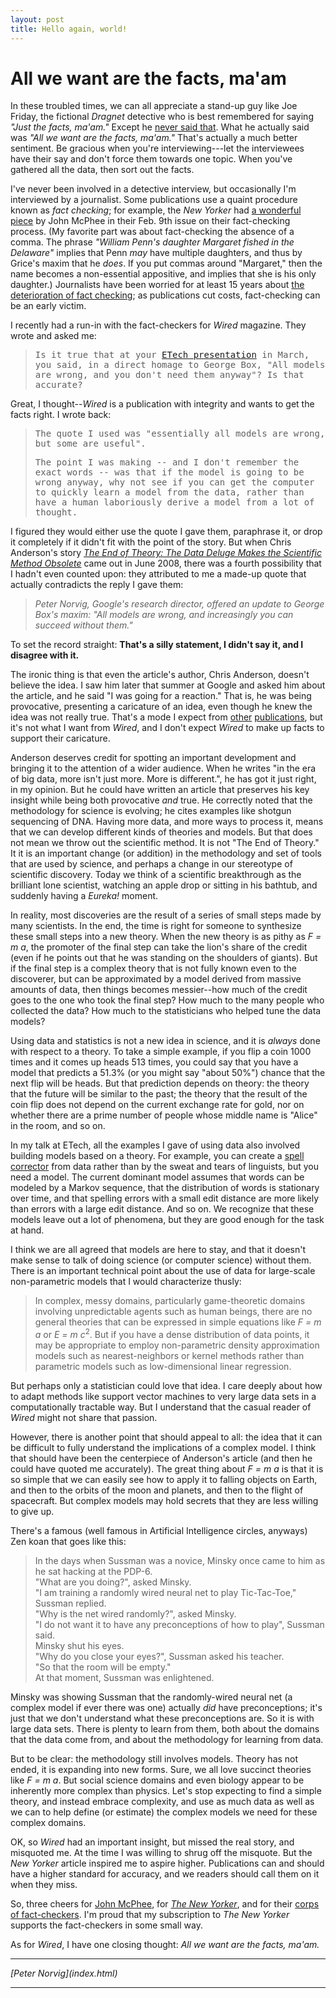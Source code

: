 ```yaml
---
layout: post
title: Hello again, world!
---
```


# All we want are the facts, ma'am

In these troubled times, we can all appreciate a stand-up guy like Joe Friday, the fictional _Dragnet_ detective who is best remembered for saying _"Just the facts, ma'am."_ Except he [never said that](http://www.snopes.com/radiotv/tv/dragnet.asp). What he actually said was _"All we want are the facts, ma'am."_ That's actually a much better sentiment. Be gracious when you're interviewing---let the interviewees have their say and don't force them towards one topic. When you've gathered all the data, then sort out the facts.

I've never been involved in a detective interview, but occasionally I'm interviewed by a journalist. Some publications use a quaint procedure known as _fact checking_; for example, the _New Yorker_ had [a wonderful piece](http://www.newyorker.com/reporting/2009/02/09/090209fa_fact_mcphee) by John McPhee in their Feb. 9th issue on their fact-checking process. (My favorite part was about fact-checking the absence of a comma. The phrase _"William Penn's daughter Margaret fished in the Delaware"_ implies that Penn _may_ have multiple daughters, and thus by Grice's maxim that he _does_. If you put commas around "Margaret," then the name becomes a non-essential appositive, and implies that she is his only daughter.) Journalists have been worried for at least 15 years about [the deterioration of fact checking](http://www.encyclopedia.com/doc/1G1-15359180.html); as publications cut costs, fact-checking can be an early victim.

I recently had a run-in with the fact-checkers for _Wired_ magazine. They wrote and asked me:

> <tt>Is it true that at your [ETech presentation](http://en.oreilly.com/et2008/public/schedule/speaker/2513) in March, you said, in a direct homage to George Box, "All models are wrong, and you don't need them anyway"? Is that accurate?</tt>

Great, I thought--_Wired_ is a publication with integrity and wants to get the facts right. I wrote back:

> <tt>The quote I used was "essentially all models are wrong, but some are useful".</tt>
> 
> <tt>The point I was making -- and I don't remember the exact words -- was that if the model is going to be wrong anyway, why not see if you can get the computer to quickly learn a model from the data, rather than have a human laboriously derive a model from a lot of thought.</tt>

I figured they would either use the quote I gave them, paraphrase it, or drop it completely if it didn't fit with the point of the story. But when Chris Anderson's story [_The End of Theory: The Data Deluge Makes the Scientific Method Obsolete_](http://www.wired.com/science/discoveries/magazine/16-07/pb_theory) came out in June 2008, there was a fourth possibility that I hadn't even counted upon: they attributed to me a made-up quote that actually contradicts the reply I gave them:

> _Peter Norvig, Google's research director, offered an update to George Box's maxim: "All models are wrong, and increasingly you can succeed without them."_

To set the record straight: **That's a silly statement, I didn't say it, and I disagree with it.**

The ironic thing is that even the article's author, Chris Anderson, doesn't believe the idea. I saw him later that summer at Google and asked him about the article, and he said "I was going for a reaction." That is, he was being provocative, presenting a caricature of an idea, even though he knew the idea was not really true. That's a mode I expect from [other](http://weeklyworldnews.com/) [publications](http://www.dccomics.com/mad/), but it's not what I want from _Wired_, and I don't expect _Wired_ to make up facts to support their caricature.

Anderson deserves credit for spotting an important development and bringing it to the attention of a wider audience. When he writes "in the era of big data, more isn't just more. More is different.", he has got it just right, in my opinion. But he could have written an article that preserves his key insight while being both provocative _and_ true. He correctly noted that the methodology for science is evolving; he cites examples like shotgun sequencing of DNA. Having more data, and more ways to process it, means that we can develop different kinds of theories and models. But that does not mean we throw out the scientific method. It is not "The End of Theory." It it is an important change (or addition) in the methodology and set of tools that are used by science, and perhaps a change in our stereotype of scientific discovery. Today we think of a scientific breakthrough as the brilliant lone scientist, watching an apple drop or sitting in his bathtub, and suddenly having a _Eureka!_ moment.

In reality, most discoveries are the result of a series of small steps made by many scientists. In the end, the time is right for someone to synthesize these small steps into a new theory. When the new theory is as pithy as _F = m a_, the promoter of the final step can take the lion's share of the credit (even if he points out that he was standing on the shoulders of giants). But if the final step is a complex theory that is not fully known even to the discoverer, but can be approximated by a model derived from massive amounts of data, then things becomes messier--how much of the credit goes to the one who took the final step? How much to the many people who collected the data? How much to the statisticians who helped tune the data models?

Using data and statistics is not a new idea in science, and it is _always_ done with respect to a theory. To take a simple example, if you flip a coin 1000 times and it comes up heads 513 times, you could say that you have a model that predicts a 51.3% (or you might say "about 50%") chance that the next flip will be heads. But that prediction depends on theory: the theory that the future will be similar to the past; the theory that the result of the coin flip does not depend on the current exchange rate for gold, nor on whether there are a prime number of people whose middle name is "Alice" in the room, and so on.

In my talk at ETech, all the examples I gave of using data also involved building models based on a theory. For example, you can create a [spell corrector](spell-correct.html) from data rather than by the sweat and tears of linguists, but you need a model. The current dominant model assumes that words can be modeled by a Markov sequence, that the distribution of words is stationary over time, and that spelling errors with a small edit distance are more likely than errors with a large edit distance. And so on. We recognize that these models leave out a lot of phenomena, but they are good enough for the task at hand.

I think we are all agreed that models are here to stay, and that it doesn't make sense to talk of doing science (or computer science) without them. There is an important technical point about the use of data for large-scale non-parametric models that I would characterize thusly:

> In complex, messy domains, particularly game-theoretic domains involving unpredictable agents such as human beings, there are no general theories that can be expressed in simple equations like _F = m a_ or _E = m c_<sup>2</sup>. But if you have a dense distribution of data points, it may be appropriate to employ non-parametric density approximation models such as nearest-neighbors or kernel methods rather than parametric models such as low-dimensional linear regression.

But perhaps only a statistician could love that idea. I care deeply about how to adapt methods like support vector machines to very large data sets in a computationally tractable way. But I understand that the casual reader of _Wired_ might not share that passion.

However, there is another point that should appeal to all: the idea that it can be difficult to fully understand the implications of a complex model. I think that should have been the centerpiece of Anderson's article (and then he could have quoted me accurately). The great thing about _F = m a_ is that it is so simple that we can easily see how to apply it to falling objects on Earth, and then to the orbits of the moon and planets, and then to the flight of spacecraft. But complex models may hold secrets that they are less willing to give up.

There's a famous (well famous in Artificial Intelligence circles, anyways) Zen koan that goes like this:

> In the days when Sussman was a novice, Minsky once came to him as he sat hacking at the PDP-6.  
> "What are you doing?", asked Minsky.  
> "I am training a randomly wired neural net to play Tic-Tac-Toe," Sussman replied.  
> "Why is the net wired randomly?", asked Minsky.  
> "I do not want it to have any preconceptions of how to play", Sussman said.  
> Minsky shut his eyes.  
> "Why do you close your eyes?", Sussman asked his teacher.  
> "So that the room will be empty."  
> At that moment, Sussman was enlightened.

Minsky was showing Sussman that the randomly-wired neural net (a complex model if ever there was one) actually _did_ have preconceptions; it's just that we don't understand what these preconceptions are. So it is with large data sets. There is plenty to learn from them, both about the domains that the data come from, and about the methodology for learning from data.

But to be clear: the methodology still involves models. Theory has not ended, it is expanding into new forms. Sure, we all love succinct theories like _F = m a_. But social science domains and even biology appear to be inherently more complex than physics. Let's stop expecting to find a simple theory, and instead embrace complexity, and use as much data as well as we can to help define (or estimate) the complex models we need for these complex domains.

OK, so _Wired_ had an important insight, but missed the real story, and misquoted me. At the time I was willing to shrug off the misquote. But the _New Yorker_ article inspired me to aspire higher. Publications can and should have a higher standard for accuracy, and we readers should call them on it when they miss.

So, three cheers for [John McPhee](http://www.johnmcphee.com/), for [_The New Yorker_](http://newyorker.com), and for their [corps of fact-checkers](http://www.newyorker.com/reporting/2009/02/09/090209fa_fact_mcphee). I'm proud that my subscription to _The New Yorker_ supports the fact-checkers in some small way.

As for _Wired_, I have one closing thought: _All we want are the facts, ma'am._

* * *

<address>[Peter Norvig](index.html)</address>

* * *
